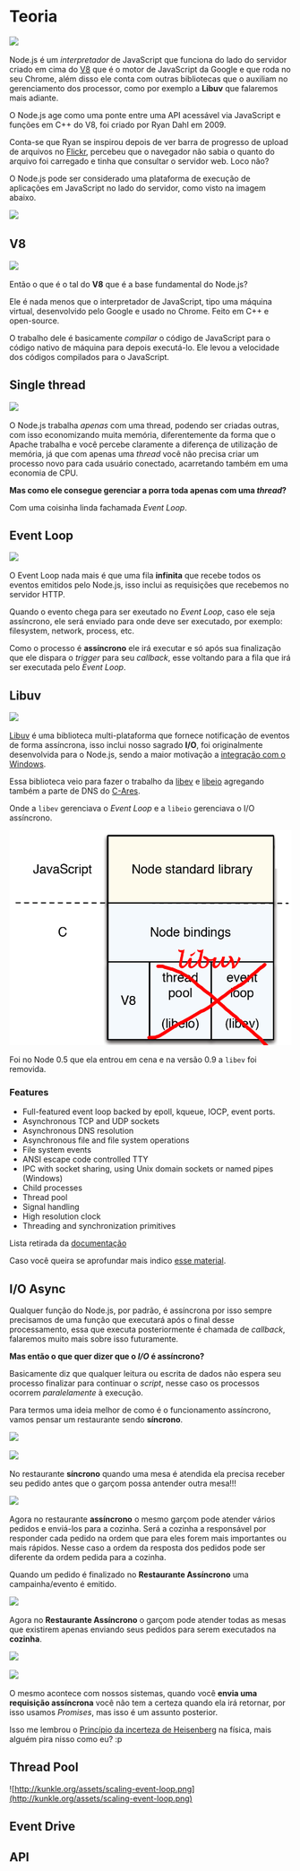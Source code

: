 # Teoria

![](http://2.bp.blogspot.com/-Wk3CjzUfsug/VVH5I-3mrkI/AAAAAAAAARk/xFNZzbmQUFk/s1600/loop2.png)

Node.js é um *interpretador* de JavaScript que funciona do lado do servidor criado em cima do [V8](https://developers.google.com/v8/) que é o motor de JavaScript da Google e que roda no seu Chrome, além disso ele conta com outras bibliotecas que o auxiliam no gerenciamento dos processor, como por exemplo a **Libuv** que falaremos mais adiante.

O Node.js age como uma ponte entre uma API acessável via JavaScript e funções em C++ do V8, foi criado por Ryan Dahl em 2009.

Conta-se que Ryan se inspirou depois de ver barra de progresso de upload de arquivos no [Flickr](https://www.flickr.com/), percebeu que o navegador não sabia o quanto do arquivo foi carregado e tinha que consultar o servidor web. Loco não?

O Node.js pode ser considerado uma plataforma de execução de aplicações em JavaScript no lado do servidor, como visto na imagem abaixo.


![](http://image.slidesharecdn.com/nodejsexplained-130219213912-phpapp02/95/nodejs-explained-13-638.jpg?cb=1386103418)

## V8

![](http://www.dsart.com/images/made/images/products/V8Engine_1200_1065_imgds_watermark.png_140_60_10_c_middle_-10_-10.jpg)

Então o que é o tal do **V8** que é a base fundamental do Node.js?

Ele é nada menos que o interpretador de JavaScript, tipo uma máquina virtual, desenvolvido pelo Google e usado no Chrome. Feito em C++ e open-source.

O trabalho dele é basicamente *compilar* o código de JavaScript para o código nativo de máquina para depois executá-lo. Ele levou a velocidade dos códigos compilados para o JavaScript.

## Single thread

![](http://www.stfidelischurch.com/portals/ks-stfidelis/Centennial/Opas%20One%20Man%20Band%20--%20LR.jpg)

O Node.js trabalha *apenas* com uma thread, podendo ser criadas outras, com isso economizando muita memória, diferentemente da forma que o Apache trabalha e você percebe claramente a diferença de utilização de memória, já que com apenas uma *thread* você não precisa criar um processo novo para cada usuário conectado, acarretando também em uma economia de CPU.

**Mas como ele consegue gerenciar a porra toda apenas com uma *thread*?**

Com uma coisinha linda fachamada *Event Loop*.

## Event Loop

![](http://softwareengineeringdaily.com/wp-content/uploads/2015/07/event-loop.jpg)

O Event Loop nada mais é que uma fila **infinita** que recebe todos os eventos emitidos pelo Node.js, isso inclui as requisições que recebemos no servidor HTTP.

Quando o evento chega para ser exeutado no *Event Loop*, caso ele seja assíncrono, ele será enviado para onde deve ser executado, por exemplo: filesystem, network, process, etc.

Como o processo é **assíncrono** ele irá executar e só após sua finalização que ele dispara o *trigger* para seu *callback*, esse voltando para a fila que irá ser executada pelo *Event Loop*.


## Libuv

![](http://docs.libuv.org/en/v1.x/_images/architecture.png)

[Libuv](http://libuv.org/) é uma biblioteca multi-plataforma que fornece notificação de eventos de forma assíncrona, isso inclui nosso sagrado **I/O**, foi originalmente desenvolvida para o Node.js, sendo a maior motivação a [integração com o Windows](http://tinyclouds.org/iocp-links.html).

Essa biblioteca veio para fazer o trabalho da [libev](https://github.com/enki/libev) e [libeio](http://software.schmorp.de/pkg/libeio.html) agregando também a parte de DNS do [C-Ares](http://c-ares.haxx.se/).

Onde a `libev` gerenciava o *Event Loop* e a `libeio` gerenciava o I/O assíncrono.

![](./images/node-new.png)

Foi no Node 0.5 que ela entrou em cena e na versão 0.9 a `libev` foi removida.

### Features

- Full-featured event loop backed by epoll, kqueue, IOCP, event ports.
- Asynchronous TCP and UDP sockets
- Asynchronous DNS resolution
- Asynchronous file and file system operations
- File system events
- ANSI escape code controlled TTY
- IPC with socket sharing, using Unix domain sockets or named pipes (Windows)
- Child processes
- Thread pool
- Signal handling
- High resolution clock
- Threading and synchronization primitives

Lista retirada da [documentação](http://docs.libuv.org/en/v1.x/)

Caso você queira se aprofundar mais indico [esse material](https://nikhilm.github.io/uvbook/introduction.html).


## I/O Async

Qualquer função do Node.js, por padrão, é assíncrona por isso sempre precisamos de uma função que executará após o final desse processamento, essa que executa posteriormente é chamada de *callback*, falaremos muito mais sobre isso futuramente.

**Mas então o que quer dizer que o *I/O* é assíncrono?**

Basicamente diz que qualquer leitura ou escrita de dados não espera seu processo finalizar para continuar o *script*, nesse caso os processos ocorrem *paralelamente* à execução.

Para termos uma ideia melhor de como é o funcionamento assíncrono, vamos pensar um restaurante sendo **síncrono**.

![](http://3.bp.blogspot.com/-H_YdVxlPEpg/ULZxtpkNBcI/AAAAAAAAAFU/BGZng58wZbw/s1600/img2.jpg)

![](http://4.bp.blogspot.com/-eXQNL7LvhVs/ULZzMEyKxaI/AAAAAAAAAFk/GlqXs6tBw9g/s1600/img3.jpg)

No restaurante **síncrono** quando uma mesa é atendida ela precisa receber seu pedido antes que o garçom possa antender outra mesa!!!

![](http://4.bp.blogspot.com/-NKB6IU5aisI/ULZzTGe-m7I/AAAAAAAAAF8/mK3IWFoEdZ8/s1600/img5.jpg)

Agora no restaurante **assíncrono** o mesmo garçom pode atender vários pedidos e enviá-los para a cozinha. Será a cozinha a responsável por responder cada pedido na ordem que para eles forem mais importantes ou mais rápidos. Nesse caso a ordem da resposta dos pedidos pode ser diferente da ordem pedida para a cozinha.

Quando um pedido é finalizado no **Restaurante Assíncrono** uma campainha/evento é emitido.

![](http://3.bp.blogspot.com/-MHXJwM7bl9k/ULZzVB9e0lI/AAAAAAAAAGE/zPbckg8M9lo/s400/img6.jpg)

Agora no **Restaurante Assíncrono** o garçom pode atender todas as mesas que existirem apenas enviando seus pedidos para serem executados na **cozinha**.

![](http://3.bp.blogspot.com/-9kP7uBwqSfI/ULZzWkSPgdI/AAAAAAAAAGM/PbD_AAGkwys/s400/img7.jpg)

![](http://2.bp.blogspot.com/-6b_wPyIt-xk/ULZzaCjnRDI/AAAAAAAAAGU/LVOegM5tG_A/s400/img8.jpg)

O mesmo acontece com nossos sistemas, quando você **envia uma requisição assíncrona** você não tem a certeza quando ela irá retornar, por isso usamos *Promises*, mas isso é um assunto posterior.

Isso me lembrou o [Princípio da incerteza de Heisenberg](https://pt.wikipedia.org/wiki/Princ%C3%ADpio_da_incerteza_de_Heisenberg) na física, mais alguém pira nisso como eu? :p


## Thread Pool

![http://kunkle.org/assets/scaling-event-loop.png](http://kunkle.org/assets/scaling-event-loop.png)

## Event Drive

## API
